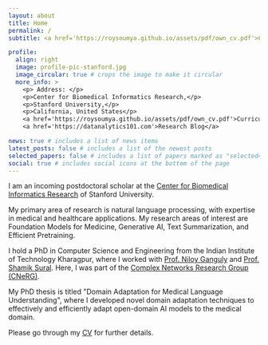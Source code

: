 ```yaml
---
layout: about
title: Home
permalink: /
subtitle: <a href='https://roysoumya.github.io/assets/pdf/own_cv.pdf'>Curriculum Vitae</a> |  <a href='https://datanalytics101.com'>Research Blog</a>

profile:
  align: right
  image: profile-pic-stanford.jpg
  image_circular: true # crops the image to make it circular
  more_info: >
    <p> Address: </p>
    <p>Center for Biomedical Informatics Research,</p>
    <p>Stanford University,</p>
    <p>California, United States</p>
    <a href='https://roysoumya.github.io/assets/pdf/own_cv.pdf'>Curriculum Vitae</a> | 
    <a href='https://datanalytics101.com'>Research Blog</a>

news: true # includes a list of news items
latest_posts: false # includes a list of the newest posts
selected_papers: false # includes a list of papers marked as "selected={true}"
social: true # includes social icons at the bottom of the page
---
```


I am an incoming postdoctoral scholar at the [Center for Biomedical Informatics Research](https://bmir.stanford.edu/) of Stanford University. 

My primary area of research is natural language processing, with expertise in medical and healthcare applications. My research areas of interest are Foundation Models for Medicine, Generative AI, Text Summarization, and Efficient Pretraining. 

I hold a PhD in Computer Science and Engineering from the Indian Institute of Technology Kharagpur, where I worked with  [Prof. Niloy Ganguly](http://www.facweb.iitkgp.ac.in/~niloy/) and [Prof. Shamik Sural](http://www.facweb.iitkgp.ac.in/~shamik/). Here, I was part of the [Complex Networks Research Group (CNeRG)](https://cnerg-iitkgp.github.io/). 

My PhD thesis is titled "Domain Adaptation for Medical Language Understanding", where I developed novel domain adaptation techniques to effectively and efficiently adapt open-domain AI models to the medical domain. 

Please go through my [CV](https://roysoumya.github.io/assets/pdf/own_cv.pdf) for further details.


